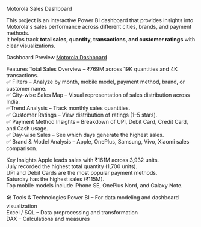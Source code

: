   Motorola Sales Dashboard

This project is an interactive Power BI dashboard that provides insights into Motorola's sales performance across different cities, brands, and payment methods.  
It helps track **total sales, quantity, transactions, and customer ratings** with clear visualizations.


  Dashboard Preview
[Motorola Dashboard](Screenshot%202025-09-11%20133158.png)

  Features
Total Sales Overview – ₹769M across 19K quantities and 4K transactions.  
✅ Filters – Analyze by month, mobile model, payment method, brand, or customer name.  
✅ City-wise Sales Map – Visual representation of sales distribution across India.  
✅Trend Analysis – Track monthly sales quantities.  
✅ Customer Ratings – View distribution of ratings (1–5 stars).  
✅ Payment Method Insights – Breakdown of UPI, Debit Card, Credit Card, and Cash usage.  
✅ Day-wise Sales – See which days generate the highest sales.  
✅ Brand & Model Analysis – Apple, OnePlus, Samsung, Vivo, Xiaomi sales comparison.

 Key Insights
Apple leads sales with ₹161M across 3,932 units.  
July recorded the highest total quantity (1,700 units).  
UPI and Debit Cards are the most popular payment methods.  
Saturday has the highest sales (₹115M).  
Top mobile models include iPhone SE, OnePlus Nord, and Galaxy Note.

 🛠️ Tools & Technologies
Power BI – For data modeling and dashboard visualization  
Excel / SQL – Data preprocessing and transformation  
DAX – Calculations and measures
